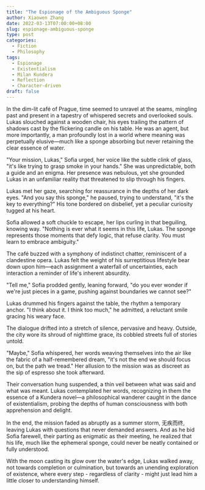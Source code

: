 ```yaml
---
title: "The Espionage of the Ambiguous Sponge"
author: Xiaowen Zhang
date: 2022-03-13T07:00:00+08:00
slug: espionage-ambiguous-sponge
type: post
categories:
  - Fiction
  - Philosophy
tags:
  - Espionage
  - Existentialism
  - Milan Kundera
  - Reflection
  - Character-driven
draft: false
---
```


In the dim-lit café of Prague, time seemed to unravel at the seams, mingling past and present in a tapestry of whispered secrets and overlooked souls. Lukas slouched against a wooden chair, his eyes trailing the pattern of shadows cast by the flickering candle on his table. He was an agent, but more importantly, a man profoundly lost in a world where meaning was perpetually elusive—much like a sponge absorbing but never retaining the clear essence of water.

"Your mission, Lukas," Sofia urged, her voice like the subtle clink of glass, "it's like trying to grasp smoke in your hands." She was unpredictable, both a guide and an enigma. Her presence was nebulous, yet she grounded Lukas in an unfamiliar reality that threatened to slip through his fingers.

Lukas met her gaze, searching for reassurance in the depths of her dark eyes. "And you say this sponge," he paused, trying to understand, "it's the key to everything?" His tone bordered on disbelief, yet a peculiar curiosity tugged at his heart.

Sofia allowed a soft chuckle to escape, her lips curling in that beguiling, knowing way. "Nothing is ever what it seems in this life, Lukas. The sponge represents those moments that defy logic, that refuse clarity. You must learn to embrace ambiguity."

The café buzzed with a symphony of indistinct chatter, reminiscent of a clandestine opera. Lukas felt the weight of his surreptitious lifestyle bear down upon him—each assignment a waterfall of uncertainties, each interaction a reminder of life's inherent absurdity.

"Tell me," Sofia prodded gently, leaning forward, "do you ever wonder if we're just pieces in a game, pushing against boundaries we cannot see?"

Lukas drummed his fingers against the table, the rhythm a temporary anchor. "I think about it. I think too much," he admitted, a reluctant smile gracing his weary face.

The dialogue drifted into a stretch of silence, pervasive and heavy. Outside, the city wore its shroud of nighttime grace, its cobbled streets full of stories untold.

"Maybe," Sofia whispered, her words weaving themselves into the air like the fabric of a half-remembered dream, "it's not the end we should focus on, but the path we tread." Her allusion to the mission was as discreet as the sip of espresso she took afterward.

Their conversation hung suspended, a thin veil between what was said and what was meant. Lukas contemplated her words, recognizing in them the essence of a Kundera novel—a philosophical wanderer caught in the dance of existentialism, probing the depths of human consciousness with both apprehension and delight.

In the end, the mission faded as abruptly as a summer storm, 无疾而终, leaving Lukas with questions that never demanded answers. And as he bid Sofia farewell, their parting as enigmatic as their meeting, he realized that his life, much like the ephemeral sponge, could never be neatly contained or fully understood.

With the moon casting its glow over the water's edge, Lukas walked away, not towards completion or culmination, but towards an unending exploration of existence, where every step - regardless of clarity - might just lead him a little closer to understanding himself.